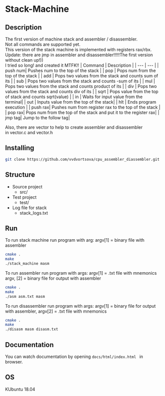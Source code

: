 # Stack-Machine

## Description
The first version of machine stack and assembler / disassembler.\
Not all commands are supported yet.\
This version of the stack machine is implemented with registers rax/rbx.\
Update: there are jmp in assembler and disassembler!!!!!The first version without clean up!))\
I tried so long! and created it MTFK!!
| Command | Description |
| --- | --- |
| push num| Pushes num to the top of the stack |
| pop | Pops num from the top of the stack |
| add | Pops two values from the stack and counts sum of its |
| sub | Pops two values from the stack and counts -sum of its |
| mul | Pops two values from the stack and counts product of its |
| div | Pops two values from the stack and counts div of its |
| sqrt | Pops value from the top of stack and counts sqrt(value) |
| in | Waits for input value from the terminal|
| out | Inputs value from the top of the stack|
| hlt | Еnds program execution |
| push rax| Pushes num from register rax to the top of the stack |
| pop rax| Pops num from the top of the stack and put it to the register rax|
| jmp tag| Jump to the follow tag|

Also, there are vector to help to create assembler and disassembler\
in vector.c and vector.h

## Installing
```bash
git clone https://github.com/vvdvortsova/cpu_assembler_diassembler.git
```
## Structure
- Source project 
    - src/
- Test project
    - test/
- Log file for stack
    - stack_logs.txt
## Run

To run stack machine run program with arg: argv[1] = binary file with assembler
```bash
cmake .
make
./stack_machine masm
```
To run assembler run program with args: argv[1] = .txt file with mnemonics argv, [2] = binary file for output with assembler

```bash
cmake .
make
./asm asm.txt masm
```
To run disassembler run program with args: argv[1] = binary file for output with assembler, argv[2] = .txt file with mnemonics

```bash
cmake .
make
./disasm masm disasm.txt
```

## Documentation
You can watch documentation by opening
```docs/html/index.html ``` in browser.

## OS
 KUbuntu 18.04
